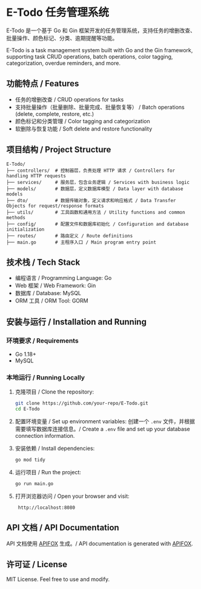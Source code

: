 # E-Todo 任务管理系统

E-Todo 是一个基于 Go 和 Gin 框架开发的任务管理系统，支持任务的增删改查、批量操作、颜色标记、分类、逾期提醒等功能。

E-Todo is a task management system built with Go and the Gin framework, supporting task CRUD operations, batch operations, color tagging, categorization, overdue reminders, and more.

## 功能特点 / Features

- 任务的增删改查 / CRUD operations for tasks
- 支持批量操作（批量删除、批量完成、批量恢复等） / Batch operations (delete, complete, restore, etc.)
- 颜色标记和分类管理 / Color tagging and categorization
- 软删除与恢复功能 / Soft delete and restore functionality

## 项目结构 / Project Structure

```
E-Todo/
├── controllers/  # 控制器层，负责处理 HTTP 请求 / Controllers for handling HTTP requests
├── services/     # 服务层，包含业务逻辑 / Services with business logic
├── models/       # 数据层，定义数据库模型 / Data layer with database models
├── dto/          # 数据传输对象，定义请求和响应格式 / Data Transfer Objects for request/response formats
├── utils/        # 工具函数和通用方法 / Utility functions and common methods
├── config/       # 配置文件和数据库初始化 / Configuration and database initialization
├── routes/       # 路由定义 / Route definitions
├── main.go       # 主程序入口 / Main program entry point
```

## 技术栈 / Tech Stack

- 编程语言 / Programming Language: Go
- Web 框架 / Web Framework: Gin
- 数据库 / Database: MySQL
- ORM 工具 / ORM Tool: GORM

## 安装与运行 / Installation and Running

### 环境要求 / Requirements

- Go 1.18+
- MySQL

### 本地运行 / Running Locally

1. 克隆项目 / Clone the repository:
   ```bash
   git clone https://github.com/your-repo/E-Todo.git
   cd E-Todo
   ```

2. 配置环境变量 / Set up environment variables:
   创建一个 `.env` 文件，并根据需要填写数据库连接信息。/ Create a `.env` file and set up your database connection information.

3. 安装依赖 / Install dependencies:
   ```bash
   go mod tidy
   ```

4. 运行项目 / Run the project:
   ```bash
   go run main.go
   ```

5. 打开浏览器访问 / Open your browser and visit:
   ```
    http://localhost:8080
   ```

## API 文档 / API Documentation

API 文档使用 [APIFOX](https://apifox.com/apidoc/shared-f53cc96e-57d6-4bf1-9341-795011f7d9b7/237933623e0) 生成。/ API documentation is generated with [APIFOX](https://apifox.com/apidoc/shared-f53cc96e-57d6-4bf1-9341-795011f7d9b7/237933623e0).


## 许可证 / License

MIT License. Feel free to use and modify.

